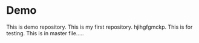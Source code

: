 # Demo
This is demo repository.
This is my first repository.
hjihgfgmckp.
This is for testing.
This is in master file.....
